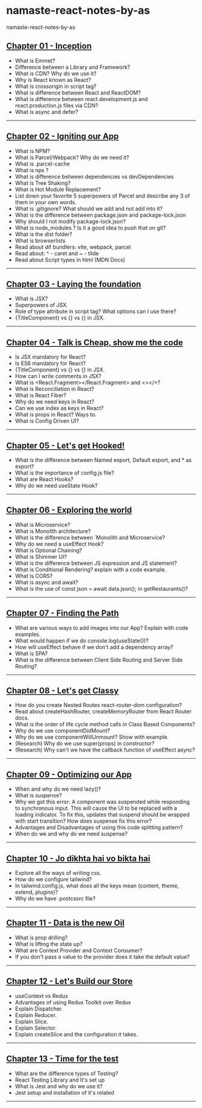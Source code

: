 # namaste-react-notes-by-as
namaste-react-notes-by-as

## [Chapter 01 - Inception](https://github.com/infoofajit/namaste-react-notes-by-as/tree/main/Chapter%2001)
- What is Emmet?
- Difference between a Library and Framework?
- What is CDN? Why do we use it?
- Why is React known as React?
- What is crossorigin in script tag?
- What is difference between React and ReactDOM?
- What is difference between react.development.js and react.production.js files via CDN?
- What is async and defer?

---

## [Chapter 02 - Igniting our App](https://github.com/infoofajit/namaste-react-notes-by-as/tree/main/Chapter%2002)
- What is NPM?
- What is Parcel/Webpack? Why do we need it?
- What is .parcel-cache
- What is npx ?
- What is difference between dependencies vs devDependencies
- What is Tree Shaking?
- What is Hot Module Replacement?
- List down your favorite 5 superpowers of Parcel and describe any 3 of them in your own words.
- What is .gitignore? What should we add and not add into it?
- What is the difference between package.json and package-lock.json
- Why should I not modify package-lock.json?
- What is node_modules ? Is it a good idea to push that on git?
- What is the dist folder?
- What is browserlists
- Read about dif bundlers: vite, webpack, parcel
- Read about: ^ - caret and ~ - tilde
- Read about Script types in html (MDN Docs)

---

## [Chapter 03 - Laying the foundation](https://github.com/infoofajit/namaste-react-notes-by-as/tree/main/Chapter%2003)
- What is JSX?
- Superpowers of JSX.
- Role of type attribute in script tag? What options can I use there?
- {TitleComponent} vs {<TitleComponent/>} vs {<TitleComponent></TitleComponent>} in JSX.

---

## [Chapter 04 - Talk is Cheap, show me the code](https://github.com/infoofajit/namaste-react-notes-by-as/tree/main/Chapter%2004)
- Is JSX mandatory for React?
- Is ES6 mandatory for React?
- {TitleComponent} vs {<TitleComponent/>} vs {<TitleComponent></TitleComponent>} in JSX.
- How can I write comments in JSX?
- What is <React.Fragment></React.Fragment> and <></>?
- What is Reconciliation in React?
- What is React Fiber?
- Why do we need keys in React?
- Can we use index as keys in React?
- What is props in React? Ways to.
- What is Config Driven UI?

---

## [Chapter 05 - Let's get Hooked!](https://github.com/infoofajit/namaste-react-notes-by-as/tree/main/Chapter%2005)
- What is the difference between Named export, Default export, and * as export?
- What is the importance of config.js file?
- What are React Hooks?
- Why do we need useState Hook?

---

## [Chapter 06 - Exploring the world](https://github.com/infoofajit/namaste-react-notes-by-as/tree/main/Chapter%2006)
- What is Microservice?
- What is Monolith architecture?
- What is the difference between `Monolith and Microservice?
- Why do we need a useEffect Hook?
- What is Optional Chaining?
- What is Shimmer UI?
- What is the difference between JS expression and JS statement?
- What is Conditional Rendering? explain with a code example.
- What is CORS?
- What is async and await?
- What is the use of const json = await data.json(); in getRestaurants()?

---

## [Chapter 07 - Finding the Path](https://github.com/infoofajit/namaste-react-notes-by-as/tree/main/Chapter%2007)
- What are various ways to add images into our App? Explain with code examples.
- What would happen if we do console.log(useState())?
- How will useEffect behave if we don't add a dependency array?
- What is SPA?
- What is the difference between Client Side Routing and Server Side Routing?

---

## [Chapter 08 - Let's get Classy](https://github.com/infoofajit/namaste-react-notes-by-as/tree/main/Chapter%2008)
- How do you create Nested Routes react-router-dom configuration?
- Read about createHashRouter, createMemoryRouter from React Router docs.
- What is the order of life cycle method calls in Class Based Components?
- Why do we use componentDidMount?
- Why do we use componentWillUnmount? Show with example.
- (Research) Why do we use super(props) in constructor?
- (Research) Why can't we have the callback function of useEffect async?

---

## [Chapter 09 - Optimizing our App](https://github.com/infoofajit/namaste-react-notes-by-as/tree/main/Chapter%2009)
- When and why do we need lazy()?
- What is suspense?
- Why we got this error: A component was suspended while responding to synchronous input. This will cause the UI to be replaced with a loading indicator. To fix this, updates that suspend should be wrapped with start transition? How does suspense fix this error?
- Advantages and Disadvantages of using this code splitting pattern?
- When do we and why do we need suspense?

---

## [Chapter 10 - Jo dikhta hai vo bikta hai](https://github.com/infoofajit/namaste-react-notes-by-as/tree/main/Chapter%2010)
- Explore all the ways of writing css.
- How do we configure tailwind?
- In tailwind.config.js, what does all the keys mean (content, theme, extend, plugins)?
- Why do we have .postcssrc file?

---

## [Chapter 11 - Data is the new Oil](https://github.com/infoofajit/namaste-react-notes-by-as/tree/main/Chapter%2011)
- What is prop drilling?
- What is lifting the state up?
- What are Context Provider and Context Consumer?
- If you don't pass a value to the provider does it take the default value?

---

## [Chapter 12 - Let's Build our Store](https://github.com/infoofajit/namaste-react-notes-by-as/tree/main/Chapter%2012)
- useContext vs Redux
- Advantages of using Redux Toolkit over Redux
- Explain Dispatcher.
- Explain Reducer.
- Explain Slice.
- Explain Selector.
- Explain createSlice and the configuration it takes.

---

## [Chapter 13 - Time for the test](https://github.com/infoofajit/namaste-react-notes-by-as/tree/main/Chapter%2013)
- What are the difference types of Testing?
- React Testing Library and It's set up
- What is Jest and why do we use it?
- Jest setup and installation of it's related

---
